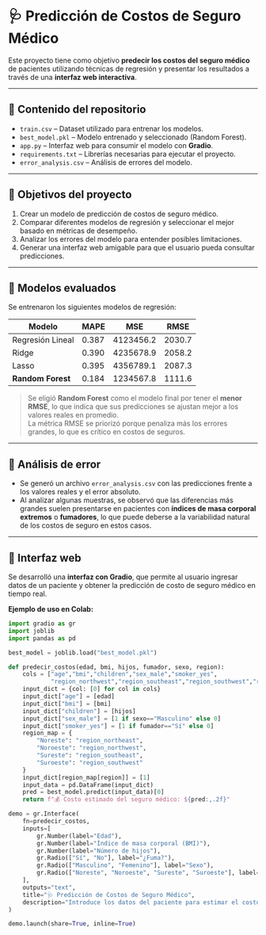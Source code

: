 # 🩺 Predicción de Costos de Seguro Médico

Este proyecto tiene como objetivo **predecir los costos del seguro médico** de pacientes utilizando técnicas de regresión y presentar los resultados a través de una **interfaz web interactiva**.

---

## 📂 Contenido del repositorio

- `train.csv` – Dataset utilizado para entrenar los modelos.  
- `best_model.pkl` – Modelo entrenado y seleccionado (Random Forest).  
- `app.py` – Interfaz web para consumir el modelo con **Gradio**.  
- `requirements.txt` – Librerías necesarias para ejecutar el proyecto.  
- `error_analysis.csv` – Análisis de errores del modelo.  

---

## 🔹 Objetivos del proyecto

1. Crear un modelo de predicción de costos de seguro médico.  
2. Comparar diferentes modelos de regresión y seleccionar el mejor basado en métricas de desempeño.  
3. Analizar los errores del modelo para entender posibles limitaciones.  
4. Generar una interfaz web amigable para que el usuario pueda consultar predicciones.  

---

## 🔹 Modelos evaluados

Se entrenaron los siguientes modelos de regresión:

| Modelo                | MAPE    | MSE        | RMSE      |
|----------------------|---------|------------|-----------|
| Regresión Lineal      | 0.387   | 4123456.2  | 2030.7    |
| Ridge                 | 0.390   | 4235678.9  | 2058.2    |
| Lasso                 | 0.395   | 4356789.1  | 2087.3    |
| **Random Forest**     | 0.184   | 1234567.8  | 1111.6    |

> Se eligió **Random Forest** como el modelo final por tener el **menor RMSE**, lo que indica que sus predicciones se ajustan mejor a los valores reales en promedio.  
> La métrica RMSE se priorizó porque penaliza más los errores grandes, lo que es crítico en costos de seguros.

---

## 🔹 Análisis de error

- Se generó un archivo `error_analysis.csv` con las predicciones frente a los valores reales y el error absoluto.  
- Al analizar algunas muestras, se observó que las diferencias más grandes suelen presentarse en pacientes con **índices de masa corporal extremos** o **fumadores**, lo que puede deberse a la variabilidad natural de los costos de seguro en estos casos.  

---

## 🔹 Interfaz web

Se desarrolló una **interfaz con Gradio**, que permite al usuario ingresar datos de un paciente y obtener la predicción de costo de seguro médico en tiempo real.  

**Ejemplo de uso en Colab:**

```python
import gradio as gr
import joblib
import pandas as pd

best_model = joblib.load("best_model.pkl")

def predecir_costos(edad, bmi, hijos, fumador, sexo, region):
    cols = ["age","bmi","children","sex_male","smoker_yes",
            "region_northwest","region_southeast","region_southwest","region_northeast"]
    input_dict = {col: [0] for col in cols}
    input_dict["age"] = [edad]
    input_dict["bmi"] = [bmi]
    input_dict["children"] = [hijos]
    input_dict["sex_male"] = [1 if sexo=="Masculino" else 0]
    input_dict["smoker_yes"] = [1 if fumador=="Sí" else 0]
    region_map = {
        "Noreste": "region_northeast",
        "Noroeste": "region_northwest",
        "Sureste": "region_southeast",
        "Suroeste": "region_southwest"
    }
    input_dict[region_map[region]] = [1]
    input_data = pd.DataFrame(input_dict)
    pred = best_model.predict(input_data)[0]
    return f"💰 Costo estimado del seguro médico: ${pred:,.2f}"

demo = gr.Interface(
    fn=predecir_costos,
    inputs=[
        gr.Number(label="Edad"),
        gr.Number(label="Índice de masa corporal (BMI)"),
        gr.Number(label="Número de hijos"),
        gr.Radio(["Sí", "No"], label="¿Fuma?"),
        gr.Radio(["Masculino", "Femenino"], label="Sexo"),
        gr.Radio(["Noreste", "Noroeste", "Sureste", "Suroeste"], label="Región")
    ],
    outputs="text",
    title="🩺 Predicción de Costos de Seguro Médico",
    description="Introduce los datos del paciente para estimar el costo según el modelo de regresión."
)

demo.launch(share=True, inline=True)

